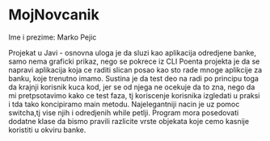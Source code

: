 # MojNovcanik 
Ime i prezime: Marko Pejic

Projekat u Javi - osnovna uloga je da sluzi kao aplikacija odredjene banke, samo nema graficki prikaz, nego se pokrece iz CLI 
Poenta projekta je da se napravi aplikacija koja ce raditi slican posao kao sto rade mnoge aplikcije za banku, koje trenutno imamo. 
Sustina je da test deo na radi po principu toga da krajnji korisnik kuca kod, jer se od njega ne ocekuje da to zna, nego da mi pretpsotavimo kako ce test faza, tj koriscenje korisnika izgledati u praksi i tda tako koncipiramo main metodu. Najelegantniji nacin je uz pomoc switcha,tj vise njih i odredjenih while petlji.
Program mora posedovati dodatne klase da bismo pravili razlicite vrste objekata koje cemo kasnije koristiti u okviru banke. 


